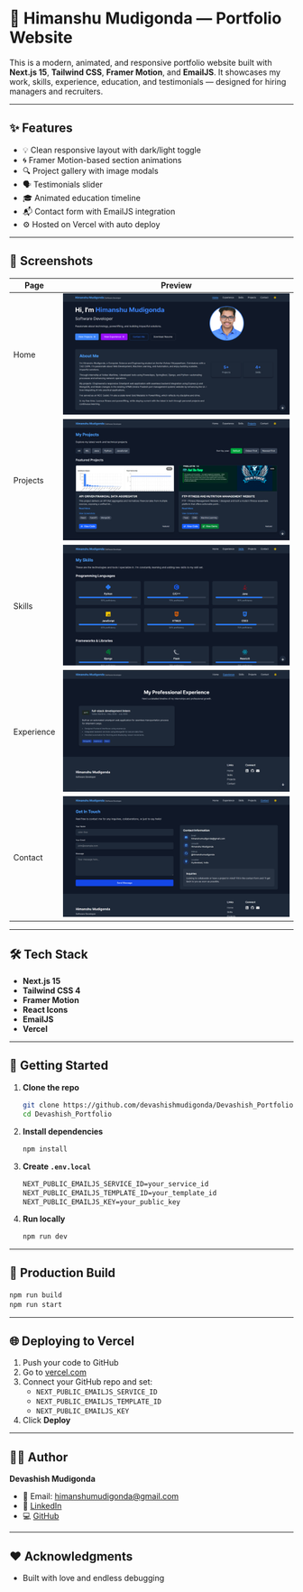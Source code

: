 # 💼 Himanshu Mudigonda — Portfolio Website



This is a modern, animated, and responsive portfolio website built with **Next.js 15**, **Tailwind CSS**, **Framer Motion**, and **EmailJS**. It showcases my work, skills, experience, education, and testimonials — designed for hiring managers and recruiters.

---

## ✨ Features

- 💡 Clean responsive layout with dark/light toggle
- 🌀 Framer Motion-based section animations
- 🔍 Project gallery with image modals
- 🗣️ Testimonials slider
- 🎓 Animated education timeline
- 📬 Contact form with EmailJS integration
- ⚙️ Hosted on Vercel with auto deploy

---

## 📸 Screenshots

| Page          | Preview |
|---------------|---------|
| Home          | ![Home](home.png) |
| Projects      | ![Projects](projects.png) |
| Skills        | ![Skills](skills.png) |
| Experience    | ![Experience](experience.png) |
| Contact       | ![Contact](contact.png) |



---

## 🛠️ Tech Stack

- **Next.js 15**
- **Tailwind CSS 4**
- **Framer Motion**
- **React Icons**
- **EmailJS**
- **Vercel**

---

## 🚀 Getting Started

1. **Clone the repo**
   ```bash
   git clone https://github.com/devashishmudigonda/Devashish_Portfolio.git
   cd Devashish_Portfolio
   ```

2. **Install dependencies**
   ```bash
   npm install
   ```

3. **Create `.env.local`**
   ```
   NEXT_PUBLIC_EMAILJS_SERVICE_ID=your_service_id
   NEXT_PUBLIC_EMAILJS_TEMPLATE_ID=your_template_id
   NEXT_PUBLIC_EMAILJS_KEY=your_public_key
   ```

4. **Run locally**
   ```bash
   npm run dev
   ```

---

## 🧪 Production Build

```bash
npm run build
npm run start
```

---

## 🌐 Deploying to Vercel

1. Push your code to GitHub
2. Go to [vercel.com](https://vercel.com)
3. Connect your GitHub repo and set:
   - `NEXT_PUBLIC_EMAILJS_SERVICE_ID`
   - `NEXT_PUBLIC_EMAILJS_TEMPLATE_ID`
   - `NEXT_PUBLIC_EMAILJS_KEY`
4. Click **Deploy**

---

## 🙋‍♂️ Author

**Devashish Mudigonda**

- 📧 Email: [himanshumudigonda@gmail.com](mailto:himanshumudigonda@gmail.com)  
- 💼 [LinkedIn](https://www.linkedin.com/in/himanshu-mudigonda-09a9ba29b/)  
- 💻 [GitHub](https://github.com/mudigondahimanshu)

---

## ❤️ Acknowledgments

- Built with love and endless debugging




